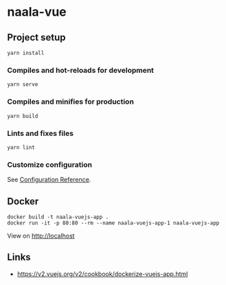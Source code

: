 # naala-vue

## Project setup

    yarn install

### Compiles and hot-reloads for development

    yarn serve

### Compiles and minifies for production

    yarn build

### Lints and fixes files

    yarn lint

### Customize configuration

See [Configuration Reference](https://cli.vuejs.org/config/).

## Docker

    docker build -t naala-vuejs-app .
    docker run -it -p 80:80 --rm --name naala-vuejs-app-1 naala-vuejs-app

View on [http://localhost](http://localhost])

## Links

* https://v2.vuejs.org/v2/cookbook/dockerize-vuejs-app.html
